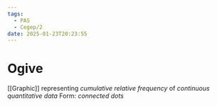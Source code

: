 ```yaml
---
tags:
  - PAS
  - Cegep/2
date: 2025-01-23T20:23:55
---
```


# Ogive

[[Graphic]] representing *cumulative relative frequency* of *continuous quantitative data*
Form: *connected dots*